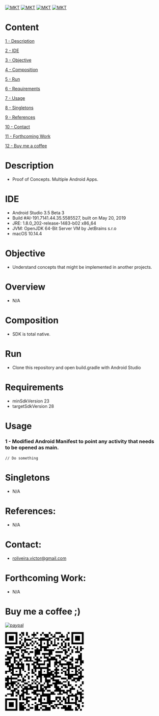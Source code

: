 [![MKT](https://img.shields.io/badge/version-v1.0.0-blue.svg)](https://img.shields.io/badge/version-v1.0.0-blue.svg)
[![MKT](https://img.shields.io/badge/language-multi-orange.svg)](https://img.shields.io/badge/language-Java-orange.svg)
[![MKT](https://img.shields.io/badge/platform-Android-lightgrey.svg)](https://img.shields.io/badge/platform-Android-lightgrey.svg)
[![MKT](https://img.shields.io/badge/license-Copyleft-red.svg)](./LICENSE)

# Content

[1 - Description](#description)

[2 - IDE](#ide)

[3 - Objective](#objective)

[4 - Composition](#composition)

[5 - Run](#run)

[6 - Requirements](#requirements)

[7 - Usage](#usage)

[8 - Singletons](#singletons)

[9 - References](#references)

[10 - Contact](#contact)

[11 - Forthcoming Work](#forthcoming-work)

[12 - Buy me a coffee](#buy-me-a-coffee-)

# Description

  - Proof of Concepts. Multiple Android Apps.

# IDE

- Android Studio 3.5 Beta 3
- Build #AI-191.7141.44.35.5585527, built on May 20, 2019
- JRE: 1.8.0_202-release-1483-b02 x86_64
- JVM: OpenJDK 64-Bit Server VM by JetBrains s.r.o
- macOS 10.14.4

# Objective

  - Understand concepts that might be implemented in another projects.

# Overview

  - N/A

# Composition

  - SDK is total native.

# Run

  - Clone this repository and open build.gradle with Android Studio

# Requirements

  - minSdkVersion 23
  - targetSdkVersion 28

# Usage

### 1 - Modified Android Manifest to point any activity that needs to be opened as main.

```
// Do something
```

# Singletons

  - N/A

#   References:

  - N/A

#   Contact:

  - roliveira.victor@gmail.com

#   Forthcoming Work:

  - N/A

#   Buy me a coffee ;)

  [![paypal](https://www.paypalobjects.com/en_US/i/btn/btn_donateCC_LG.gif)](https://www.paypal.com/cgi-bin/webscr?cmd=_donations&business=5VY87PA2ETA6A&item_name=Buy+me+a+coffe+%3B%29&currency_code=USD&source=url)

  ![qr.png](assets/qr.png)
